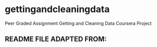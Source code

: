 # gettingandcleaningdata
Peer Graded Assignment Getting and Cleaning Data Coursera Project

## README FILE ADAPTED FROM:
